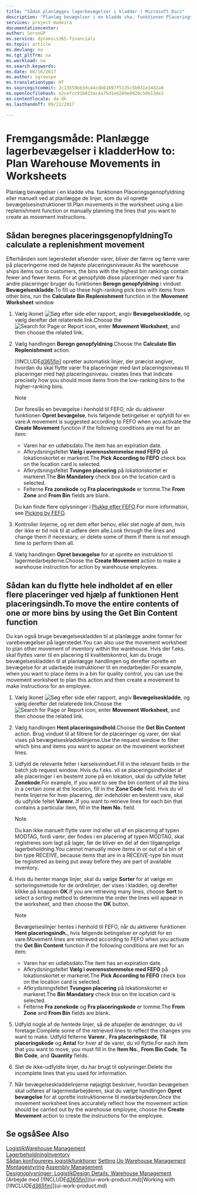 ```yaml
---
title: "Sådan planlægges lagerbevægelser i kladder | Microsoft Docs"
description: "Planlæg bevægelser i en kladde vha. funktionen Placeringsgenopfyldning eller manuelt ved at planlægge de linjer, som du vil oprette bevægelsesinstruktioner til."
services: project-madeira
documentationcenter: 
author: SorenGP
ms.service: dynamics365-financials
ms.topic: article
ms.devlang: na
ms.tgt_pltfrm: na
ms.workload: na
ms.search.keywords: 
ms.date: 08/16/2017
ms.author: sgroespe
ms.translationtype: HT
ms.sourcegitcommit: 2c13559bb3dc44cdb61697f5135c5b931e34d2a8
ms.openlocfilehash: e2cefcc91b823ac4a75d1eb209e892bc56b13de2
ms.contentlocale: da-dk
ms.lasthandoff: 09/22/2017

---
```

# <a name="how-to-plan-warehouse-movements-in-worksheets"></a><span data-ttu-id="a67a8-103">Fremgangsmåde: Planlægge lagerbevægelser i kladder</span><span class="sxs-lookup"><span data-stu-id="a67a8-103">How to: Plan Warehouse Movements in Worksheets</span></span>
<span data-ttu-id="a67a8-104">Planlæg bevægelser i en kladde vha. funktionen Placeringsgenopfyldning eller manuelt ved at planlægge de linjer, som du vil oprette bevægelsesinstruktioner til.</span><span class="sxs-lookup"><span data-stu-id="a67a8-104">Plan movements in the worksheet using a bin replenishment function or manually planning the lines that you want to create as movement instructions.</span></span>  

## <a name="to-calculate-a-replenishment-movement"></a><span data-ttu-id="a67a8-105">Sådan beregnes placeringsgenopfyldning</span><span class="sxs-lookup"><span data-stu-id="a67a8-105">To calculate a replenishment movement</span></span>  
<span data-ttu-id="a67a8-106">Efterhånden som lagerstedet afsender varer, bliver der færre og færre varer på placeringerne med de højeste placeringsniveauer.</span><span class="sxs-lookup"><span data-stu-id="a67a8-106">As the warehouse ships items out to customers, the bins with the highest bin rankings contain fewer and fewer items.</span></span> <span data-ttu-id="a67a8-107">For at genopfylde disse placeringer med varer fra andre placeringer bruger du funktionen **Beregn genopfyldning** i vinduet **Bevægelseskladde**.</span><span class="sxs-lookup"><span data-stu-id="a67a8-107">To fill up these high-ranking pick bins with items from other bins, run the **Calculate Bin Replenishment** function in the **Movement Worksheet** window</span></span>

1.  <span data-ttu-id="a67a8-108">Vælg ikonet ![Søg efter side eller rapport](media/ui-search/search_small.png "Ikonet Søg efter side eller rapport"), angiv **Bevægelseskladde**, og vælg derefter det relaterede link.</span><span class="sxs-lookup"><span data-stu-id="a67a8-108">Choose the ![Search for Page or Report](media/ui-search/search_small.png "Search for Page or Report icon") icon, enter **Movement Worksheet**, and then choose the related link.</span></span>  
2.  <span data-ttu-id="a67a8-109">Vælg handlingen **Beregn genopfyldning**.</span><span class="sxs-lookup"><span data-stu-id="a67a8-109">Choose the **Calculate Bin Replenishment** action.</span></span>  

    [!INCLUDE[d365fin](includes/d365fin_md.md)]<span data-ttu-id="a67a8-110"> opretter automatisk linjer, der præcist angiver, hvordan du skal flytte varer fra placeringer med lavt placeringsniveau til placeringer med højt placeringsniveau.</span><span class="sxs-lookup"><span data-stu-id="a67a8-110"> creates lines that indicate precisely how you should move items from the low-ranking bins to the higher-ranking bins.</span></span>  

    > [!NOTE]  
    >  <span data-ttu-id="a67a8-111">Der foreslås en bevægelse i henhold til FEFO, når du aktiverer funktionen **Opret bevægelse**, hvis følgende betingelser er opfyldt for en vare:</span><span class="sxs-lookup"><span data-stu-id="a67a8-111">A movement is suggested according to FEFO when you activate the **Create Movement** function if the following conditions are met for an item:</span></span>  
    >   
    >  -   <span data-ttu-id="a67a8-112">Varen har en udløbsdato.</span><span class="sxs-lookup"><span data-stu-id="a67a8-112">The item has an expiration date.</span></span>  
    > -   <span data-ttu-id="a67a8-113">Afkrydsningsfeltet **Vælg i overensstemmelse med FEFO** på lokationskortet er markeret.</span><span class="sxs-lookup"><span data-stu-id="a67a8-113">The **Pick According to FEFO** check box on the location card is selected.</span></span>  
    > -   <span data-ttu-id="a67a8-114">Afkrydsningsfeltet **Tvungen placering** på lokationskortet er markeret.</span><span class="sxs-lookup"><span data-stu-id="a67a8-114">The **Bin Mandatory** check box on the location card is selected.</span></span>  
    > -   <span data-ttu-id="a67a8-115">Felterne **Fra zonekode** og **Fra placeringskode** er tomme.</span><span class="sxs-lookup"><span data-stu-id="a67a8-115">The **From Zone** and **From Bin** fields are blank.</span></span>  

    <span data-ttu-id="a67a8-116">Du kan finde flere oplysninger i [Plukke efter FEFO](warehouse-picking-by-fefo.md).</span><span class="sxs-lookup"><span data-stu-id="a67a8-116">For more information, see [Picking by FEFO](warehouse-picking-by-fefo.md).</span></span>  

3.  <span data-ttu-id="a67a8-117">Kontroller linjerne, og ret dem efter behov, eller slet nogle af dem, hvis der ikke er tid nok til at udføre dem alle.</span><span class="sxs-lookup"><span data-stu-id="a67a8-117">Look through the lines and change them if necessary, or delete some of them if there is not enough time to perform them all.</span></span>  
4.  <span data-ttu-id="a67a8-118">Vælg handlingen **Opret bevægelse** for at oprette en instruktion til lagermedarbejderne.</span><span class="sxs-lookup"><span data-stu-id="a67a8-118">Choose the **Create Movement** action to make a warehouse instruction for action by warehouse employees.</span></span>  

## <a name="to-move-the-entire-contents-of-one-or-more-bins-by-using-the-get-bin-content-function"></a><span data-ttu-id="a67a8-119">Sådan kan du flytte hele indholdet af en eller flere placeringer ved hjælp af funktionen Hent placeringsindh.</span><span class="sxs-lookup"><span data-stu-id="a67a8-119">To move the entire contents of one or more bins by using the Get Bin Content function</span></span>  
<span data-ttu-id="a67a8-120">Du kan også bruge bevægelseskladden til at planlægge andre former for varebevægelser på lagerstedet.</span><span class="sxs-lookup"><span data-stu-id="a67a8-120">You can also use the movement worksheet to plan other movement of inventory within the warehouse.</span></span> <span data-ttu-id="a67a8-121">Hvis der f.eks. skal flyttes varer til en placering til kvalitetskontrol, kan du bruge bevægelseskladden til at planlægge handlingen og derefter oprette en bevægelse for at udarbejde instruktioner til en medarbejder.</span><span class="sxs-lookup"><span data-stu-id="a67a8-121">For example, when you want to place items in a bin for quality control, you can use the movement worksheet to plan this action and then create a movement to make instructions for an employee.</span></span>  

1.  <span data-ttu-id="a67a8-122">Vælg ikonet ![Søg efter side eller rapport](media/ui-search/search_small.png "Ikonet Søg efter side eller rapport"), angiv **Bevægelseskladde**, og vælg derefter det relaterede link.</span><span class="sxs-lookup"><span data-stu-id="a67a8-122">Choose the ![Search for Page or Report](media/ui-search/search_small.png "Search for Page or Report icon") icon, enter **Movement Worksheet**, and then choose the related link.</span></span>  
2.  <span data-ttu-id="a67a8-123">Vælg handlingen **Hent placeringsindhold**.</span><span class="sxs-lookup"><span data-stu-id="a67a8-123">Choose the **Get Bin Content** action.</span></span> <span data-ttu-id="a67a8-124">Brug vinduet til at filtrere for de placeringer og varer, der skal vises på bevægelseskladdelinjerne.</span><span class="sxs-lookup"><span data-stu-id="a67a8-124">Use the request window to filter which bins and items you want to appear on the movement worksheet lines.</span></span>  
3.  <span data-ttu-id="a67a8-125">Udfyld de relevante felter i kørselsvinduet.</span><span class="sxs-lookup"><span data-stu-id="a67a8-125">Fill in the relevant fields in the batch job request window.</span></span> <span data-ttu-id="a67a8-126">Hvis du f.eks. vil se placeringsindholdet af alle placeringer i en bestemt zone på en lokation, skal du udfylde feltet **Zonekode**.</span><span class="sxs-lookup"><span data-stu-id="a67a8-126">For example, if you want to see the bin content of all the bins in a certain zone at the location, fill in the **Zone Code** field.</span></span> <span data-ttu-id="a67a8-127">Hvis du vil hente linjerne for hver placering, der indeholder en bestemt vare, skal du udfylde feltet **Varenr.**.</span><span class="sxs-lookup"><span data-stu-id="a67a8-127">If you want to retrieve lines for each bin that contains a particular item, fill in the **Item No.** field.</span></span>  

    > [!NOTE]  
    >  <span data-ttu-id="a67a8-128">Du kan ikke manuelt flytte varer ind eller ud af en placering af typen MODTAG, fordi varer, der findes i en placering af typen MODTAG, skal registreres som lagt på lager, før de bliver en del af den tilgængelige lagerbeholdning.</span><span class="sxs-lookup"><span data-stu-id="a67a8-128">You cannot manually move items in or out of a bin of bin type RECEIVE, because items that are in a RECEIVE-type bin must be registered as being put away before they are part of available inventory.</span></span>  

4.  <span data-ttu-id="a67a8-129">Hvis du henter mange linjer, skal du vælge **Sorter** for at vælge en sorteringsmetode for de ordrelinjer, der vises i kladden, og derefter klikke på knappen **OK**.</span><span class="sxs-lookup"><span data-stu-id="a67a8-129">If you are retrieving many lines, choose **Sort** to select a sorting method to determine the order the lines will appear in the worksheet, and then choose the **OK** button.</span></span>  

    > [!NOTE]  
    >  <span data-ttu-id="a67a8-130">Bevægelseslinjer hentes i henhold til FEFO, når du aktiverer funktionen **Hent placeringsindh.**, hvis følgende betingelser er opfyldt for en vare:</span><span class="sxs-lookup"><span data-stu-id="a67a8-130">Movement lines are retrieved according to FEFO when you activate the **Get Bin Content** function if the following conditions are met for an item:</span></span>  
    >   
    >  -   <span data-ttu-id="a67a8-131">Varen har en udløbsdato.</span><span class="sxs-lookup"><span data-stu-id="a67a8-131">The item has an expiration date.</span></span>  
    > -   <span data-ttu-id="a67a8-132">Afkrydsningsfeltet **Vælg i overensstemmelse med FEFO** på lokationskortet er markeret.</span><span class="sxs-lookup"><span data-stu-id="a67a8-132">The **Pick According to FEFO** check box on the location card is selected.</span></span>  
    > -   <span data-ttu-id="a67a8-133">Afkrydsningsfeltet **Tvungen placering** på lokationskortet er markeret.</span><span class="sxs-lookup"><span data-stu-id="a67a8-133">The **Bin Mandatory** check box on the location card is selected.</span></span>  
    > -   <span data-ttu-id="a67a8-134">Felterne **Fra zonekode** og **Fra placeringskode** er tomme.</span><span class="sxs-lookup"><span data-stu-id="a67a8-134">The **From Zone** and **From Bin** fields are blank.</span></span>  

5.  <span data-ttu-id="a67a8-135">Udfyld nogle af de hentede linjer, så de afspejler de ændringer, du vil foretage.</span><span class="sxs-lookup"><span data-stu-id="a67a8-135">Complete some of the retrieved lines to reflect the changes you want to make.</span></span> <span data-ttu-id="a67a8-136">Udfyld felterne **Varenr.**, **Fra placeringskode**, **Til placeringskode** og **Antal** for hver af de varer, du vil flytte.</span><span class="sxs-lookup"><span data-stu-id="a67a8-136">For each item that you want to move, you must fill in the **Item No.**, **From Bin Code**, **To Bin Code**, and **Quantity** fields.</span></span>  
6.  <span data-ttu-id="a67a8-137">Slet de ikke-udfyldte linjer, du har brugt til oplysninger.</span><span class="sxs-lookup"><span data-stu-id="a67a8-137">Delete the incomplete lines that you used for information.</span></span>  
7.  <span data-ttu-id="a67a8-138">Når bevægelseskladdelinjerne nøjagtigt beskriver, hvordan bevægelsen skal udføres af lagermedarbejderen, skal du vælge handlingen **Opret bevægelse** for at oprette instruktionerne til medarbejderen.</span><span class="sxs-lookup"><span data-stu-id="a67a8-138">Once the movement worksheet lines accurately reflect how the movement action should be carried out by the warehouse employee, choose the **Create Movement** action to create the instructions for the employee.</span></span>  

## <a name="see-also"></a><span data-ttu-id="a67a8-139">Se også</span><span class="sxs-lookup"><span data-stu-id="a67a8-139">See Also</span></span>  
[<span data-ttu-id="a67a8-140">Logistik</span><span class="sxs-lookup"><span data-stu-id="a67a8-140">Warehouse Management</span></span>](warehouse-manage-warehouse.md)  
[<span data-ttu-id="a67a8-141">Lagerbeholdning</span><span class="sxs-lookup"><span data-stu-id="a67a8-141">Inventory</span></span>](inventory-manage-inventory.md)  
<span data-ttu-id="a67a8-142">[Sådan konfigureres logistikfunktioner](warehouse-setup-warehouse.md)   </span><span class="sxs-lookup"><span data-stu-id="a67a8-142">[Setting Up Warehouse Management](warehouse-setup-warehouse.md)   </span></span>  
<span data-ttu-id="a67a8-143">[Montagestyring](assembly-assemble-items.md)  </span><span class="sxs-lookup"><span data-stu-id="a67a8-143">[Assembly Management](assembly-assemble-items.md)  </span></span>  
[<span data-ttu-id="a67a8-144">Designoplysninger: Logistik</span><span class="sxs-lookup"><span data-stu-id="a67a8-144">Design Details: Warehouse Management</span></span>](design-details-warehouse-management.md)  
<span data-ttu-id="a67a8-145">[Arbejde med [!INCLUDE[d365fin](includes/d365fin_md.md)]](ui-work-product.md)</span><span class="sxs-lookup"><span data-stu-id="a67a8-145">[Working with [!INCLUDE[d365fin](includes/d365fin_md.md)]](ui-work-product.md)</span></span>

